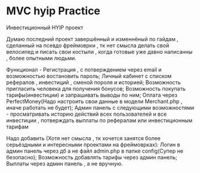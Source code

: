 # MVC hyip Practice
Инвестиционный HYIP проект

Думаю последний проект завершённый и изменнёный по гайдам  , сделанный на псевдо фреймоврки , тк нет смысла делать свой велосипед и писать свои костыли ,
когда готовые уже давно написанны , более опытными людьми.

Функционал -
Регистрация , с потверждением через email и возможностью востановить пароль;
Личный кабинет с списком рефералов , инвестиций , сменой пороля и историей;
Возможность пригласить человека для получения бонусов;
Возможность покупать тарифы(инвестиции) и запрашивать выводы по ним;
Оплата через PerfectMoney(Надо настроить свои данные в модели Merchant.php , иначе работать не будет);
Админ панель с следующими возможностями - просматривать историю действий всех пользователей и все инвестиции , потверждать выплаты по рефералам или инвестиционным тарифам

Надо добавить (Хотя нет смысла , тк хочется занятся более серьёздными и интересными проектами на фреймоврках):
Логин в админ панель через дб а не файл admin.php в папке config(Супер не безопасно);
Возможность добавлять тарифы через админ панель;
Выплаты через админ панель , а не вручную.
